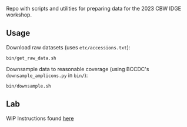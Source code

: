 Repo with scripts and utilities for preparing data for the 2023 CBW IDGE workshop.

## Usage

Download raw datasets (uses `etc/accessions.txt`):

```
bin/get_raw_data.sh
```

Downsample data to reasonable coverage (using BCCDC's `downsample_amplicons.py` in `bin/`):

```
bin/downsample.sh
```

## Lab

WIP Instructions found [here](instructions.md)
